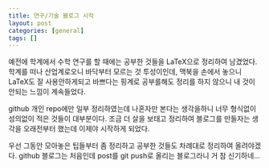 ```yaml
---
title: 연구/기술 블로그 시작
layout: post
categories: [general]
tags: []
---
```


예전에 학계에서 수학 연구를 할 때에는 공부한 것들을 LaTeX으로 정리하여 남겼었다. <br> 
학계를 떠나 산업계로오니 바닥부터 모르는 것 투성이인데, 맥북을 손에서 놓으니 LaTeX도 잘 사용안하게되고 바쁘다는 핑계로 공부를해도 정리를 하지 않으니 내 것이 안되는 느낌이 계속들었다.

github 개인 repo에만 일부 정리하였는데 나혼자만 본다는 생각을하니 너무 형식없이 성의없이 적은 것들이 대부분이다. 조금 더 살을 보태고 정리하여 블로그를 만들자는 생각을 오래전부터 했는데 이제야 시작하게 되었다.

우선 그동안 모아놓은 팁들부터 좀 정리하고 공부한 것들도 차례대로 정리하여 올려야겠다. github 블로그는 처음인데 post를 git push로 올리는 블로그라니 거 참 신기하네...